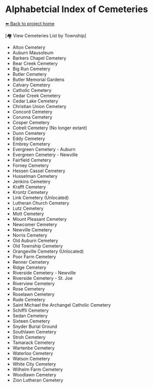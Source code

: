 # Alphabetcial Index of Cemeteries

[:arrow_left: Back to project home](https://github.com/FyoAtEPL/DeKalbCemeteries "Back to project home")

[:houses: View Cemeteries List by Township]

- Alton Cemetery
- Auburn Mausoleum
- Barkers Chapel Cemetery
- Bear Creek Cemetery
- Big Run Cemetery
- Butler Cemetery
- Butler Memorial Gardens
- Calvary Cemetery
- Catholic Cemetery
- Cedar Creek Cemetery
- Cedar Lake Cemetery
- Christian Union Cemetery
- Concord Cemetery
- Corunna Cemetery
- Cosper Cemetery
- Cotrell Cemetery (No longer extant)
- Dunn Cemetery
- Eddy Cemetery
- Embrey Cemetery
- Evergreen Cemetery - Auburn
- Evergreen Cemetery - Newville
- Fairfield Cemetery
- Forney Cemetery
- Hessen Cassel Cemetery
- Husselman Cemetery
- Jenkins Cemetery
- Krafft Cemetery
- Krontz Cemetery
- Link Cemetery (Unlocated)
- Lutheran Church Cemetery
- Lutz Cemetery
- Mott Cemetery
- Mount Pleasant Cemetery
- Newcomer Cemetery
- Newville Cemetery
- Norris Cemetery
- Old Auburn Cemetery
- Old Township Cemetery
- Orangeville Cemetery (Unlocated)
- Poor Farm Cemetery
- Renner Cemetery
- Ridge Cemetery
- Riverside Cemetery - Newville
- Riverside Cemetery - St. Joe
- Riverview Cemetery
- Rose Cemetery
- Roselawn Cemetery
- Rude Cemetery
- Saint Michael the Archangel Catholic Cemetery
- Schiffli Cemetery
- Sedan Cemetery
- Sixteen Cemetery
- Snyder Burial Ground
- Southlawn Cemetery
- Stroh Cemetery
- Tamarack Cemetery
- Wartenbe Cemetery
- Waterloo Cemetery
- Watson Cemetery
- White City Cemetery
- Wilhelm Farm Cemetery
- Woodlawn Cemetery
- Zion Lutheran Cemetery
